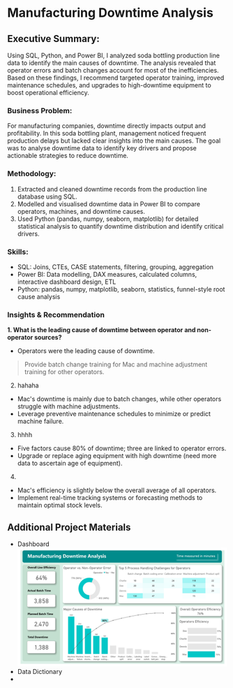 # Manufacturing Downtime Analysis

## Executive Summary:
Using SQL, Python, and Power BI, I analyzed soda bottling production line data to identify the main causes of downtime. The analysis revealed that operator errors and batch changes account for most of the inefficiencies. Based on these findings, I recommend targeted operator training, improved maintenance schedules, and upgrades to high-downtime equipment to boost operational efficiency.

### Business Problem:
For manufacturing companies, downtime directly impacts output and profitability. In this soda bottling plant, management noticed frequent production delays but lacked clear insights into the main causes. The goal was to analyse downtime data to identify key drivers and propose actionable strategies to reduce downtime.

### Methodology:
1. Extracted and cleaned downtime records from the production line database using SQL.
2. Modelled and visualised downtime data in Power BI to compare operators, machines, and downtime causes.
3. Used Python (pandas, numpy, seaborn, matplotlib) for detailed statistical analysis to quantify downtime distribution and identify critical drivers.

### Skills:
- SQL: Joins, CTEs, CASE statements, filtering, grouping, aggregation
- Power BI: Data modelling, DAX measures, calculated columns, interactive dashboard design, ETL
- Python: pandas, numpy, matplotlib, seaborn, statistics, funnel-style root cause analysis

### Insights & Recommendation
**1. What is the leading cause of downtime between operator and non-operator sources?**
- Operators were the leading cause of downtime.
> Provide batch change training for Mac and machine adjustment training for other operators.

2. hahaha
- Mac's downtime is mainly due to batch changes, while other operators struggle with machine adjustments.
- Leverage preventive maintenance schedules to minimize or predict machine failure.
  
3. hhhh
- Five factors cause 80% of downtime; three are linked to operator errors.
- Upgrade or replace aging equipment with high downtime (need more data to ascertain age of equipment).
  
4.
- Mac's efficiency is slightly below the overall average of all operators.
- Implement real-time tracking systems or forecasting methods to maintain optimal stock levels.





## Additional Project Materials
- Dashboard
![manufacturing downtime report.jpg](https://github.com/jakejosh6751/Manufacturing-Downtime-Analysis-/blob/main/manufacturing%20downtime%20report.jpg)
- Data Dictionary
- 

